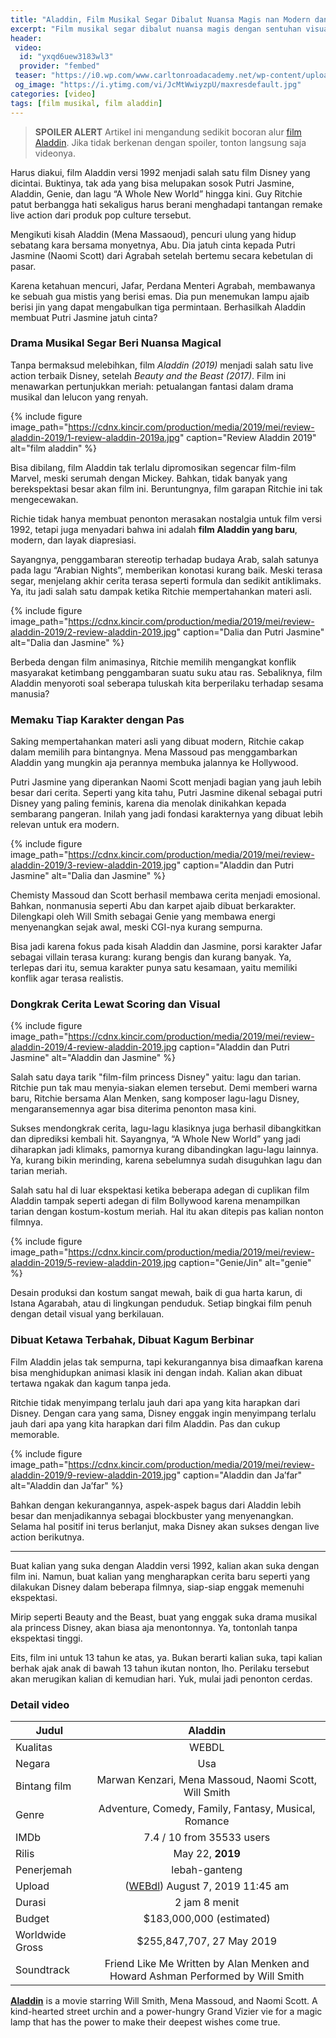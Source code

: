 ```yaml
---
title: "Aladdin, Film Musikal Segar Dibalut Nuansa Magis nan Modern dan Spektakuler"
excerpt: "Film musikal segar dibalut nuansa magis dengan sentuhan visual yang modern dan spektakuler"
header:
 video:
  id: "yxqd6uew3183wl3"
  provider: "fembed"
 teaser: "https://i0.wp.com/www.carltonroadacademy.net/wp-content/uploads/2019/06/Aladdin.png?resize=400,225"
 og_image: "https://i.ytimg.com/vi/JcMtWwiyzpU/maxresdefault.jpg"
categories: [video]
tags: [film musikal, film aladdin]
---
```


> **SPOILER ALERT** Artikel ini mengandung sedikit bocoran alur [film Aladdin](/video/aladdin/). Jika tidak berkenan dengan spoiler, tonton langsung saja videonya.

Harus diakui, film Aladdin versi 1992 menjadi salah satu film Disney yang dicintai. Buktinya, tak ada yang bisa melupakan sosok Putri Jasmine, Aladdin, Genie, dan lagu “A Whole New World” hingga kini. Guy Ritchie patut berbangga hati sekaligus harus berani menghadapi tantangan remake live action dari produk pop culture tersebut.

Mengikuti kisah Aladdin (Mena Massaoud), pencuri ulung yang hidup sebatang kara bersama monyetnya, Abu. Dia jatuh cinta kepada Putri Jasmine (Naomi Scott) dari Agrabah setelah bertemu secara kebetulan di pasar.

Karena ketahuan mencuri, Jafar, Perdana Menteri Agrabah, membawanya ke sebuah gua mistis yang berisi emas. Dia pun menemukan lampu ajaib berisi jin yang dapat mengabulkan tiga permintaan. Berhasilkah Aladdin membuat Putri Jasmine jatuh cinta?

### Drama Musikal Segar Beri Nuansa Magical

Tanpa bermaksud melebihkan, film _Aladdin (2019)_ menjadi salah satu live action terbaik Disney, setelah _Beauty and the Beast (2017)_. Film ini menawarkan pertunjukkan meriah: petualangan fantasi dalam drama musikal dan lelucon yang renyah.

{% include figure image_path="https://cdnx.kincir.com/production/media/2019/mei/review-aladdin-2019/1-review-aladdin-2019a.jpg" caption="Review Aladdin 2019" alt="film aladdin" %}

Bisa dibilang, film Aladdin tak terlalu dipromosikan segencar film-film Marvel, meski serumah dengan Mickey. Bahkan, tidak banyak yang berekspektasi besar akan film ini. Beruntungnya, film garapan Ritchie ini tak mengecewakan.

Richie tidak hanya membuat penonton merasakan nostalgia untuk film versi 1992, tetapi juga menyadari bahwa ini adalah **film Aladdin yang baru**, modern, dan layak diapresiasi.

Sayangnya, penggambaran stereotip terhadap budaya Arab, salah satunya pada lagu “Arabian Nights”, memberikan konotasi kurang baik. Meski terasa segar, menjelang akhir cerita terasa seperti formula dan sedikit antiklimaks. Ya, itu jadi salah satu dampak ketika Ritchie mempertahankan materi asli.

{% include figure image_path="https://cdnx.kincir.com/production/media/2019/mei/review-aladdin-2019/2-review-aladdin-2019.jpg" caption="Dalia dan Putri Jasmine" alt="Dalia dan Jasmine" %}

Berbeda dengan film animasinya, Ritchie memilih mengangkat konflik masyarakat ketimbang penggambaran suatu suku atau ras. Sebaliknya, film Aladdin menyoroti soal seberapa tuluskah kita berperilaku terhadap sesama manusia?

### Memaku Tiap Karakter dengan Pas

Saking mempertahankan materi asli yang dibuat modern, Ritchie cakap dalam memilih para bintangnya. Mena Massoud pas menggambarkan Aladdin yang mungkin aja perannya membuka jalannya ke Hollywood.

Putri Jasmine yang diperankan Naomi Scott menjadi bagian yang jauh lebih besar dari cerita. Seperti yang kita tahu, Putri Jasmine dikenal sebagai putri Disney yang paling feminis, karena dia menolak dinikahkan kepada sembarang pangeran. Inilah yang jadi fondasi karakternya yang dibuat lebih relevan untuk era modern.

{% include figure image_path="https://cdnx.kincir.com/production/media/2019/mei/review-aladdin-2019/3-review-aladdin-2019.jpg" caption="Aladdin dan Putri Jasmine" alt="Dalia dan Jasmine" %}

Chemisty Massoud dan Scott berhasil membawa cerita menjadi emosional. Bahkan, nonmanusia seperti Abu dan karpet ajaib dibuat berkarakter. Dilengkapi oleh Will Smith sebagai Genie yang membawa energi menyenangkan sejak awal, meski CGI-nya kurang sempurna.

Bisa jadi karena fokus pada kisah Aladdin dan Jasmine, porsi karakter Jafar sebagai villain terasa kurang: kurang bengis dan kurang banyak. Ya, terlepas dari itu, semua karakter punya satu kesamaan, yaitu memiliki konflik agar terasa realistis.

### Dongkrak Cerita Lewat Scoring dan Visual

{% include figure image_path="https://cdnx.kincir.com/production/media/2019/mei/review-aladdin-2019/4-review-aladdin-2019.jpg caption="Aladdin dan Putri Jasmine" alt="Aladdin dan Jasmine" %}

Salah satu daya tarik "film-film princess Disney" yaitu: lagu dan tarian. Ritchie pun tak mau menyia-siakan elemen tersebut. Demi memberi warna baru, Ritchie bersama Alan Menken, sang komposer lagu-lagu Disney, mengaransemennya agar bisa diterima penonton masa kini.

Sukses mendongkrak cerita, lagu-lagu klasiknya juga berhasil dibangkitkan dan diprediksi kembali hit. Sayangnya, “A Whole New World” yang jadi diharapkan jadi klimaks, pamornya kurang dibandingkan lagu-lagu lainnya. Ya, kurang bikin merinding, karena sebelumnya sudah disuguhkan lagu dan tarian meriah.

Salah satu hal di luar ekspektasi ketika beberapa adegan di cuplikan film Aladdin tampak seperti adegan di film Bollywood karena menampilkan tarian dengan kostum-kostum meriah. Hal itu akan ditepis pas kalian nonton filmnya.

{% include figure image_path="https://cdnx.kincir.com/production/media/2019/mei/review-aladdin-2019/5-review-aladdin-2019.jpg caption="Genie/Jin" alt="genie" %}

Desain produksi dan kostum sangat mewah, baik di gua harta karun, di Istana Agarabah, atau di lingkungan penduduk. Setiap bingkai film penuh dengan detail visual yang berkilauan.

### Dibuat Ketawa Terbahak, Dibuat Kagum Berbinar

Film Aladdin jelas tak sempurna, tapi kekurangannya bisa dimaafkan karena bisa menghidupkan animasi klasik ini dengan indah. Kalian akan dibuat tertawa ngakak dan kagum tanpa jeda.

Ritchie tidak menyimpang terlalu jauh dari apa yang kita harapkan dari Disney. Dengan cara yang sama, Disney enggak ingin menyimpang terlalu jauh dari apa yang kita harapkan dari film Aladdin. Pas dan cukup memorable.

{% include figure image_path="https://cdnx.kincir.com/production/media/2019/mei/review-aladdin-2019/9-review-aladdin-2019.jpg" caption="Aladdin dan Ja’far" alt="Aladdin dan Ja’far" %}

Bahkan dengan kekurangannya, aspek-aspek bagus dari Aladdin lebih besar dan menjadikannya sebagai blockbuster yang menyenangkan. Selama hal positif ini terus berlanjut, maka Disney akan sukses dengan live action berikutnya.

***

Buat kalian yang suka dengan Aladdin versi 1992, kalian akan suka dengan film ini. Namun, buat kalian yang mengharapkan cerita baru seperti yang dilakukan Disney dalam beberapa filmnya, siap-siap enggak memenuhi ekspektasi.

Mirip seperti Beauty and the Beast, buat yang enggak suka drama musikal ala princess Disney, akan biasa aja menontonnya. Ya, tontonlah tanpa ekspektasi tinggi.

Eits, film ini untuk 13 tahun ke atas, ya. Bukan berarti kalian suka, tapi kalian berhak ajak anak di bawah 13 tahun ikutan nonton, lho. Perilaku tersebut akan merugikan kalian di kemudian hari. Yuk, mulai jadi penonton cerdas.

### Detail video

|Judul|Aladdin|
|---|:---:|
|Kualitas|WEBDL|
|Negara|Usa|
|Bintang film|Marwan Kenzari, Mena Massoud, Naomi Scott, Will Smith|
|Genre|Adventure, Comedy, Family, Fantasy, Musical, Romance|
|IMDb|7.4 / 10 from 35533 users|
|Rilis|May 22, **2019**|
|Penerjemah|lebah-ganteng|
|Upload|([WEBdl](https://mi.knoacc.org/dl/fembed?cde=yxqd6uew3183wl3)) August 7, 2019 11:45 am|
|Durasi|2 jam 8 menit|
|Budget|$183,000,000 (estimated)
|Worldwide Gross|$255,847,707, 27 May 2019|
|Soundtrack|Friend Like Me Written by Alan Menken and Howard Ashman Performed by Will Smith|

**[Aladdin](/video/aladdin/)** is a movie starring Will Smith, Mena Massoud, and Naomi Scott. A kind-hearted street urchin and a power-hungry Grand Vizier vie for a magic lamp that has the power to make their deepest wishes come true.
